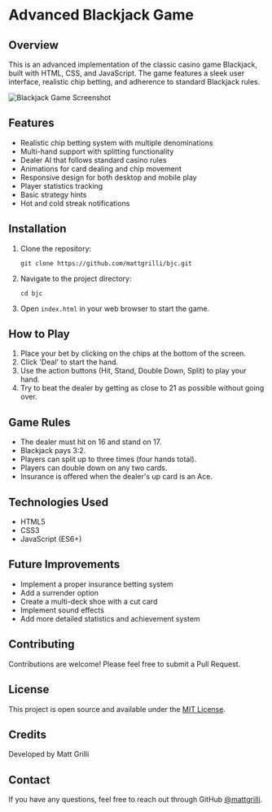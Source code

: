 # Advanced Blackjack Game

## Overview

This is an advanced implementation of the classic casino game Blackjack, built with HTML, CSS, and JavaScript. The game features a sleek user interface, realistic chip betting, and adherence to standard Blackjack rules.

![Blackjack Game Screenshot](screenshot.png)

## Features

- Realistic chip betting system with multiple denominations
- Multi-hand support with splitting functionality
- Dealer AI that follows standard casino rules
- Animations for card dealing and chip movement
- Responsive design for both desktop and mobile play
- Player statistics tracking
- Basic strategy hints
- Hot and cold streak notifications

## Installation

1. Clone the repository:
   ```
   git clone https://github.com/mattgrilli/bjc.git
   ```
2. Navigate to the project directory:
   ```
   cd bjc
   ```
3. Open `index.html` in your web browser to start the game.

## How to Play

1. Place your bet by clicking on the chips at the bottom of the screen.
2. Click 'Deal' to start the hand.
3. Use the action buttons (Hit, Stand, Double Down, Split) to play your hand.
4. Try to beat the dealer by getting as close to 21 as possible without going over.

## Game Rules

- The dealer must hit on 16 and stand on 17.
- Blackjack pays 3:2.
- Players can split up to three times (four hands total).
- Players can double down on any two cards.
- Insurance is offered when the dealer's up card is an Ace.

## Technologies Used

- HTML5
- CSS3
- JavaScript (ES6+)

## Future Improvements

- Implement a proper insurance betting system
- Add a surrender option
- Create a multi-deck shoe with a cut card
- Implement sound effects
- Add more detailed statistics and achievement system

## Contributing

Contributions are welcome! Please feel free to submit a Pull Request.

## License

This project is open source and available under the [MIT License](LICENSE).

## Credits

Developed by Matt Grilli

## Contact

If you have any questions, feel free to reach out through GitHub [@mattgrilli](https://github.com/mattgrilli).

